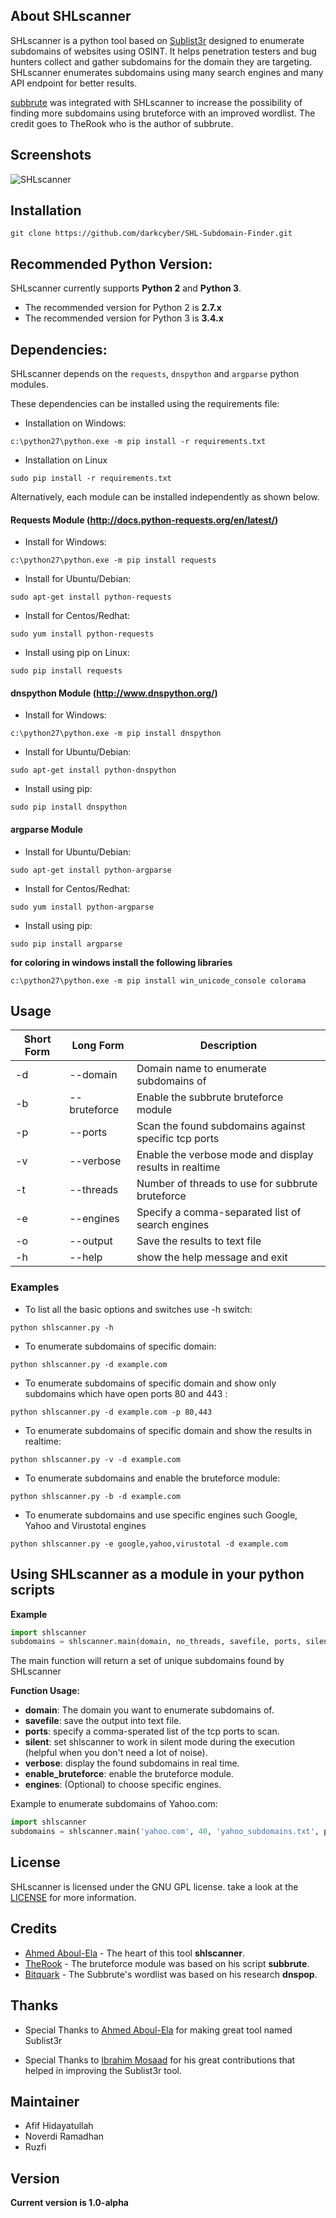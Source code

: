 ## About SHLscanner 

SHLscanner is a python tool based on [Sublist3r](https://github.com/aboul3la/Sublist3r) designed to enumerate subdomains of websites using OSINT. It helps penetration testers and bug hunters collect and gather subdomains for the domain they are targeting. SHLscanner enumerates subdomains using many search engines and many API endpoint for better results.

[subbrute](https://github.com/TheRook/subbrute) was integrated with SHLscanner to increase the possibility of finding more subdomains using bruteforce with an improved wordlist. The credit goes to TheRook who is the author of subbrute.

## Screenshots

![SHLscanner](# "SHLscanner in action")


## Installation

```
git clone https://github.com/darkcyber/SHL-Subdomain-Finder.git
```

## Recommended Python Version:

SHLscanner currently supports **Python 2** and **Python 3**.

* The recommended version for Python 2 is **2.7.x**
* The recommended version for Python 3 is **3.4.x**

## Dependencies:

SHLscanner depends on the `requests`, `dnspython` and `argparse` python modules.

These dependencies can be installed using the requirements file:

- Installation on Windows:
```
c:\python27\python.exe -m pip install -r requirements.txt
```
- Installation on Linux
```
sudo pip install -r requirements.txt
```

Alternatively, each module can be installed independently as shown below.

#### Requests Module (http://docs.python-requests.org/en/latest/)

- Install for Windows:
```
c:\python27\python.exe -m pip install requests
```

- Install for Ubuntu/Debian:
```
sudo apt-get install python-requests
```

- Install for Centos/Redhat:
```
sudo yum install python-requests
```

- Install using pip on Linux:
```
sudo pip install requests
```

#### dnspython Module (http://www.dnspython.org/)

- Install for Windows:
```
c:\python27\python.exe -m pip install dnspython
```

- Install for Ubuntu/Debian:
```
sudo apt-get install python-dnspython
```

- Install using pip:
```
sudo pip install dnspython
```

#### argparse Module

- Install for Ubuntu/Debian:
```
sudo apt-get install python-argparse
```

- Install for Centos/Redhat:
```
sudo yum install python-argparse
``` 

- Install using pip:
```
sudo pip install argparse
```

**for coloring in windows install the following libraries**
```
c:\python27\python.exe -m pip install win_unicode_console colorama
```

## Usage

Short Form    | Long Form     | Description
------------- | ------------- |-------------
-d            | --domain      | Domain name to enumerate subdomains of
-b            | --bruteforce  | Enable the subbrute bruteforce module
-p            | --ports       | Scan the found subdomains against specific tcp ports
-v            | --verbose     | Enable the verbose mode and display results in realtime
-t            | --threads     | Number of threads to use for subbrute bruteforce
-e            | --engines     | Specify a comma-separated list of search engines
-o            | --output      | Save the results to text file
-h            | --help        | show the help message and exit

### Examples

* To list all the basic options and switches use -h switch:

```python shlscanner.py -h```

* To enumerate subdomains of specific domain:

``python shlscanner.py -d example.com``

* To enumerate subdomains of specific domain and show only subdomains which have open ports 80 and 443 :

``python shlscanner.py -d example.com -p 80,443``

* To enumerate subdomains of specific domain and show the results in realtime:

``python shlscanner.py -v -d example.com``

* To enumerate subdomains and enable the bruteforce module:

``python shlscanner.py -b -d example.com``

* To enumerate subdomains and use specific engines such Google, Yahoo and Virustotal engines

``python shlscanner.py -e google,yahoo,virustotal -d example.com``


## Using SHLscanner as a module in your python scripts

**Example**

```python
import shlscanner 
subdomains = shlscanner.main(domain, no_threads, savefile, ports, silent, verbose, enable_bruteforce, engines)
```
The main function will return a set of unique subdomains found by SHLscanner

**Function Usage:**
* **domain**: The domain you want to enumerate subdomains of.
* **savefile**: save the output into text file.
* **ports**: specify a comma-sperated list of the tcp ports to scan.
* **silent**: set shlscanner to work in silent mode during the execution (helpful when you don't need a lot of noise).
* **verbose**: display the found subdomains in real time.
* **enable_bruteforce**: enable the bruteforce module.
* **engines**: (Optional) to choose specific engines.

Example to enumerate subdomains of Yahoo.com:
```python
import shlscanner 
subdomains = shlscanner.main('yahoo.com', 40, 'yahoo_subdomains.txt', ports= None, silent=False, verbose= False, enable_bruteforce= False, engines=None)
```

## License

SHLscanner is licensed under the GNU GPL license. take a look at the [LICENSE](https://github.com/darkcyber/SHL-Subdomain-Finder/blob/master/LICENSE) for more information.


## Credits

* [Ahmed Aboul-Ela](https://github.com/aboul3la) - The heart of this tool **shlscanner**. 
* [TheRook](https://github.com/TheRook) - The bruteforce module was based on his script **subbrute**. 
* [Bitquark](https://github.com/bitquark) - The Subbrute's wordlist was based on his research **dnspop**. 

## Thanks

* Special Thanks to [Ahmed Aboul-Ela](https://twitter.com/aboul3la) for making great tool named Sublist3r 

* Special Thanks to [Ibrahim Mosaad](https://twitter.com/ibrahim_mosaad) for his great contributions that helped in improving the Sublist3r tool.

## Maintainer
* Afif Hidayatullah
* Noverdi Ramadhan
* Ruzfi

## Version
**Current version is 1.0-alpha**
